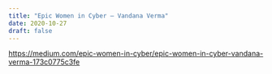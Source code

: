 ```yaml
---
title: "Epic Women in Cyber — Vandana Verma"
date: 2020-10-27
draft: false
---
```



https://medium.com/epic-women-in-cyber/epic-women-in-cyber-vandana-verma-173c0775c3fe
